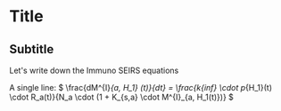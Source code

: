 # Title
## Subtitle
Let's write down the Immuno SEIRS equations

A single line:
$ \frac{dM^{I}_{a, H_1} (t)}{dt} = \frac{k{inf} \cdot p_{H_1}(t) \cdot R_a(t)}{N_a \cdot (1 + K_{s,a} \cdot M^{I}_{a, H_1(t)})} $